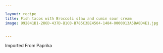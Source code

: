 ```yaml
---

layout: recipe
title: Fish tacos with Broccoli slaw and cumin sour cream
image: 992841B1-286D-437D-B1C0-B785C3BE4504-1484-0000013A5BA8D4E1.jpg


---
```

Imported From Paprika
